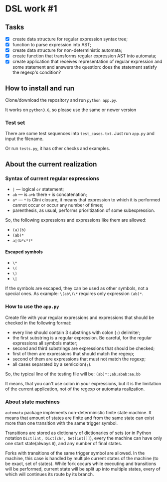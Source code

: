 # DSL work #1

## Tasks

- [x] create data structure for regular expression syntax tree;
- [x] function to parse expression into AST;
- [x] create data structure for non-deterministic automata;
- [x] create function that transforms regular expression AST into
automata;
- [x] create application that receives representation of regular expression
and some statement and answers the question: does the statement satisfy
the regexp's condition?

## How to install and run

Clone/download the repository and run `python app.py`.

It works on `python3.6`, so please use the same or newer version

### Test set

There are some test sequences into `test_cases.txt`.
Just run `app.py` and input the filename.

Or run `tests.py`, it has other checks and examples.
## About the current realization

### Syntax of current regular expressions

- `|` &mdash; logical `or` statement;
- `ab` &mdash; is `a+b` there `+` is concatenation;
- `a*` &mdash; `*` is Clini closure, it means that expression
to which it is performed cannot occur or occur any number of times;
- parenthesis, as usual, performs prioritization of some subexpression.

So, the following expressions and expressions like them are allowed:
- `(a)(b)`
- `(ab)*`
- `a|(b*c*)*`

#### Escaped symbols
- `\*`
- `\(`
- `\)`
- `\|`

If the symbols are escaped, they can be used as other symbols,
not a special ones.
As example: `\(ab\)\*` requires only expression `(ab)*`.

### How to use the `app.py`

Create file with your regular expressions and expressions that
should be checked in the following format:
- every line should contain 3 substrings with
 colon (`:`) delimiter;
- the first substring is a regular expression. Be careful, for
the regular expressions all symbols matter;
- second and third substrings are expressions that should
be checked;
- first of them are expressions that should match the regexp;
- second of them are expressions that must not match the regexp;
- all cases separated by a semicolon(`;`).

So, the typical line of the testing file will be:
`(ab)*:;ab;abab:aa;bb`

It means, that you can't use colon in your expressions, but
it is the limitation of the current application, not of the
regexp or automata realization.

### About state machines

`automata` package implements non-deterministic finite state machine.
It means that amount of states are finite and from the same state
can exist more than one transition with the same trigger symbol.

Transitions are stored as dictionary of dictionaries of sets 
(or in Python notation `Dict[int, Dict[chr, Set[int]]]`), every
the machine can have only one start state(always `0`), and any number
of final states.

Forks with transitions of the same trigger symbol are allowed.
In the machine, this case is handled by multiple current states
of the machine (to be exact, set of states).
While fork occurs while executing and transitions will be performed,
current state will be split up into multiple states, every of which
will continues its route by its branch.
